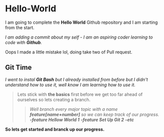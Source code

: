 <h1>Hello-World</h1>

I am going to complete the **Hello World** Github repository and I am starting from the start.

<em>I am adding a commit about my self - I am an aspiring coder learning to code with **Github**.</em>

Oops I made a little mistake lol, doing take two of Pull request.

<h2><strong>Git Time</strong></h2>

*I went to instal* ***Git Bash*** *but I already installed from before but I didn't understand how to use it, well know I am learning how to use it.*

>Lets stick with **the basics** first before we get too far ahead of ourselves so lets creating a branch.
>
>>*Well branch every major topic with a name* ***feature[name+number]*** *so we can keep track of our progress.*
>>***-feature Hellow World 1***
>>***-feature Set Up Git 2***
>>***-etc***

**So lets get started and branck up our progress.**
